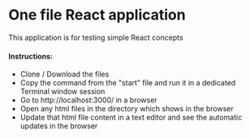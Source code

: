 # One file React application

This application is for testing simple React concepts

#### Instructions:
- Clone / Download the files
- Copy the command from the "start" file and run it in a dedicated Terminal window session
- Go to http://localhost:3000/ in a browser
- Open any html files in the directory which shows in the browser
- Update that html file content in a text editor and see the automatic updates in the browser